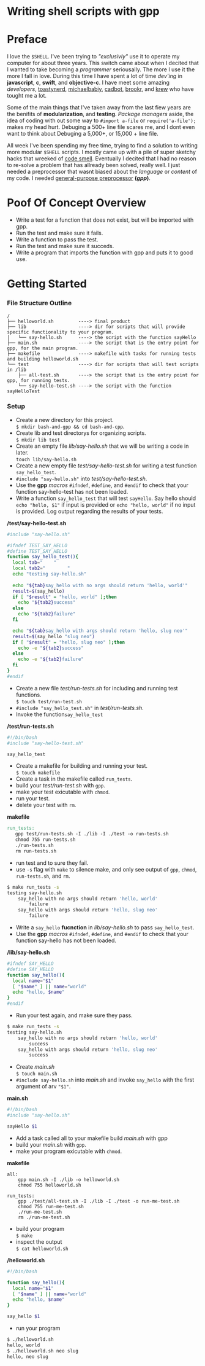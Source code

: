 Writing shell scripts with gpp
==============================

# Preface
I love the `$SHELL`. I've been trying to _"exclusivly"_ use it to operate my computer for about three years. This switch came about when I decited that I wanted to take becoming a _programmer_ seriousally. The more I use it the more I fall in love. During this time I have spent a lot of time _dev'ing_  in **javascript**, **c**, **swift**, and **objective-c**. I have meet some amazing _developers_, [toastynerd](https://github.com/toastynerd), [michaelbabiy](https://github.com/michaelbabiy), [cadbot](https://github.com/cadbot), [brookr](https://github.com/brookr), and [krew](https://github.com/slugbyte/following) who have tought me a lot.  
  
Some of the main things that I've taken away from the last fiew years are the benifits of **modularization**, and **testing**. _Package managers_ aside, the idea of coding with out some way to `#import a-file` or `require('a-file');` makes my head hurt. Debuging a 500+ line file scares me, and I dont even want to think about Debuging a 5,000+, or 15,000 + line file.   
  
All week I've been spending my free time, trying to find a solution to writing more modular `$SHELL` scripts. I mostly came up with a pile of super sketchy hacks that wreeked of [code smell](https://en.wikipedia.org/wiki/Code_smell). Eventually I decited that I had no reason to re-solve a problem that has allready been solved, really well. I just needed a preprocessor that wasnt biased about the _language_ or _content_ of my code. I needed [general-purpose preprocessor](http://en.nothingisreal.com/wiki/GPP) **(_gpp_)**. 

# Poof Of Concept Overview
* Write a test for a function that does not exist, but will be imported with gpp.
* Run the test and make sure it fails.
* Write a function to pass the test.
* Run the test and make sure it succeds.
* Write a program that imports the function with gpp and puts it to good use.

# Getting Started
### File Structure Outline
```
/
├── helloworld.sh         ----> final product
├── lib                   ----> dir for scripts that will provide specific functionality to your program. 
│   └── say-hello.sh      ----> the script with the function sayHello 
├── main.sh               ----> the script that is the entry point for gpp, for the main program.
├── makefile              ----> makefile with tasks for running tests and building helloworld.sh
└── test                  ----> dir for scripts that will test scripts in /lib
    ├── all-test.sh       ----> the script that is the entry point for gpp, for running tests.
    └── say-hello-test.sh ----> the script with the function sayHelloTest
```

### Setup
* Create a new directory for this project.  
`$ mkdir bash-and-gpp && cd bash-and-cpp`.
* Create lib and test directorys for organizing scripts.  
`$ mkdir lib test`
* Create an empty file _lib/say-hello.sh_ that we will be writing a code in later.   
`touch lib/say-hello.sh` 
* Create a new empty file _test/say-hello-test.sh_ for writing a test function `say_hello_test`.  
 * `#include "say-hello.sh"` into _test/say-hello-test.sh_.
 * Use the **gpp** _macros_ `#ifndef`, `#define`, and `#endif` to check that your function say-hello-test has not been loaded.
 * Write a  function `say_hello_test` that will test `sayHello`. Say hello should `echo "hello, $1"` if input is provided or `echo "hello, world"` if no input is provided. Log output regarding the results of your tests.

**/test/say-hello-test.sh**  
``` sh  
#include "say-hello.sh"

#ifndef TEST_SAY_HELLO
#define TEST_SAY_HELLO
function say_hello_test(){
  local tab="    "
  local tab2="        "
  echo "testing say-hello.sh"
  
  echo "${tab}say_hello with no args should return 'hello, world'"
  result=$(say_hello)  
  if [ "$result" = "hello, world" ];then 
    echo "${tab2}success"
  else 
    echo "${tab2}failure"
  fi

  echo "${tab}say_hello with args should return 'hello, slug neo'"
  result=$(say_hello "slug neo")  
  if [ "$result" = "hello, slug neo" ];then 
    echo -e "${tab2}success"
  else 
    echo -e "${tab2}failure"
  fi
}
#endif
```  
* Create a new file _test/run-tests.sh_ for including and running test functions.  
```$ touch test/run-test.sh```
 * `#include "say_hello_test.sh"` in _test/run-tests.sh_.
 * Invoke the function`say_hello_test`
  
**/test/run-tests.sh**  
``` sh  
#!/bin/bash
#include "say-hello-test.sh"

say_hello_test
```  
* Create a makefile for building and running your test.  
`$ touch makefile`  
* Create a task in the makefile called `run_tests`.
 * build your _test/run-test.sh_ with `gpp`.
 * make your test exicutable with `chmod`.
 * run your test.
 * delete your test with `rm`.  
  
**makefile**
``` makefile
run_tests: 
   gpp test/run-tests.sh -I ./lib -I ./test -o run-tests.sh
   chmod 755 run-tests.sh
   ./run-tests.sh
   rm run-tests.sh
```
* run test and to sure they fail.
 * use `-s` flag with `make` to silence make, and only see output of `gpp`, `chmod`, `run-tests.sh`, and `rm`.
``` sh
$ make run_tests -s
testing say-hello.sh
    say_hello with no args should return 'hello, world'
        failure
    say_hello with args should return 'hello, slug neo'
        failure

```
* Write a `say_hello` **fucnction** in _lib/say-hello.sh_ to pass `say_hello_test`.  
 * Use the **gpp** _macros_ `#ifndef`, `#define`, and `#endif` to check that your function say-hello has not been loaded.   
   
**/lib/say-hello.sh**  
``` sh  
#ifndef SAY_HELLO
#define SAY_HELLO
function say_hello(){
  local name="$1"
  [ "$name" ] || name="world"
  echo "hello, $name"
}
#endif
```  
* Run your test again, and make sure they pass.   
```sh
$ make run_tests -s
testing say-hello.sh
    say_hello with no args should return 'hello, world'
        success
    say_hello with args should return 'hello, slug neo'
        success

```
* Create _main.sh_  
`$ touch main.sh`
 * `#include say-hello.sh` into _main.sh_ and invoke `say_hello` with the first argument of arv `"$1"`.   
     
**main.sh**
 ``` sh  
#!/bin/bash
#include "say-hello.sh"

sayHello $1
```  
* Add a task called all to your makefile build _main.sh_ with gpp
 * build your _main.sh_ with `gpp`.
 * make your program exicutable with `chmod`.  
  
**makefile**
```
all:
	gpp main.sh -I ./lib -o helloworld.sh
	chmod 755 helloworld.sh

run_tests: 
	gpp ./test/all-test.sh -I ./lib -I ./test -o run-me-test.sh
	chmod 755 run-me-test.sh
	./run-me-test.sh
	rm ./run-me-test.sh
```
* build your program    
`$ make`
* inspect the output  
`$ cat helloworld.sh`   
  
**/helloworld.sh**  
``` sh  
#!/bin/bash

function say_hello(){
  local name="$1"
  [ "$name" ] || name="world"
  echo "hello, $name"
}

say_hello $1
```  

* run your program
``` sh
$ ./helloworld.sh
hello, world
$ ./helloworld.sh neo slug
hello, neo slug
```
